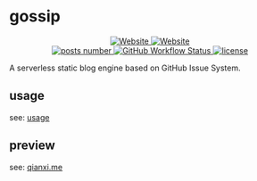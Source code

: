 # gossip

<p align="center">
<a href="https://qianxi.me">
  <img alt="Website" src="https://img.shields.io/website?label=channel&style=flat-square&up_color=blue&up_message=vercel&url=https%3A%2F%2Fqianxi.me">
</a>
<a href="https://qianxi0410.github.io/gossip">
  <img alt="Website" src="https://img.shields.io/website?label=channel&style=flat-square&up_color=blue&up_message=gh%20pages&url=https%3A%2F%2Fqianxi0410.github.io%2Fgossip">
</a>
<br />
<a href="https://github.com/qianxi0410/gossip/issues?q=is%3Aissue+is%3Aopen+sort%3Aupdated-desc+label%3Apublished">
  <img alt="posts number" src="https://img.shields.io/github/issues/qianxi0410/gossip/published?color=green&label=posts&style=flat-square" />
</a>
<a href="https://github.com/qianxi0410/gossip/blob/main/.github/workflows/ci-and-cd.yml">
  <img alt="GitHub Workflow Status" src="https://img.shields.io/github/actions/workflow/status/qianxi0410/gossip/ci-and-cd.yml?branch=main">
</a>
<a href="https://github.com/qianxi0410/gossip/blob/main/LICENSE">
  <img alt="license" src="https://img.shields.io/github/license/qianxi0410/gossip?style=flat-square" />
</a>
</p>

A serverless static blog engine based on GitHub Issue System.

## usage

see: [usage](./usage.md)

## preview

see: [qianxi.me](https://qianxi.me)
